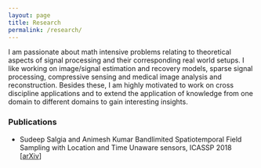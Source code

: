 ```yaml
---
layout: page
title: Research
permalink: /research/
---
```


I am passionate about math intensive problems relating to theoretical aspects of signal processing and their corresponding real world setups. I like working on image/signal estimation and recovery models, sparse signal processing, compressive sensing and medical image analysis and reconstruction. Besides these, I am highly motivated to work on cross discipline applications and to extend the application of knowledge from one domain to different domains to gain interesting insights.

### **Publications**

* Sudeep Salgia and Animesh Kumar
Bandlimited Spatiotemporal Field Sampling with Location and Time Unaware sensors, ICASSP 2018
\[[arXiv](https://arxiv.org/abs/1710.09454v2)\]

